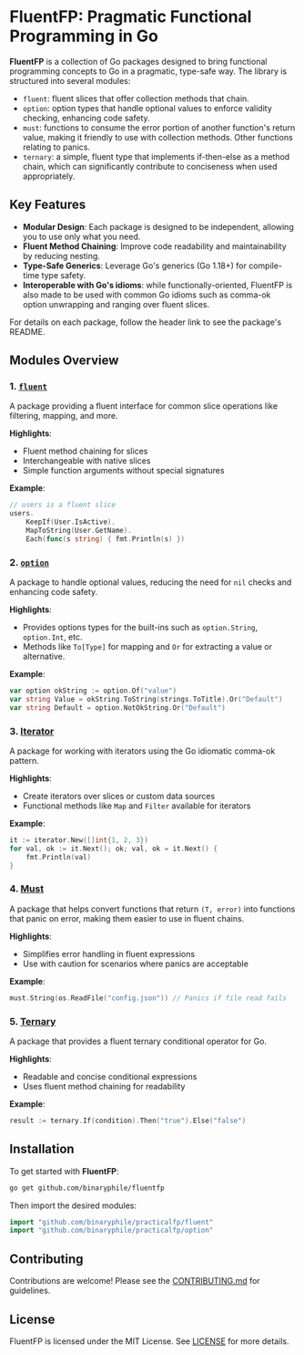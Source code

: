 
# FluentFP: Pragmatic Functional Programming in Go

**FluentFP** is a collection of Go packages designed to bring functional programming concepts to Go in a pragmatic, type-safe way. The library is structured into several modules:

- `fluent`: fluent slices that offer collection methods that chain.
-  `option`: option types that handle optional values to enforce validity checking, enhancing code safety.
- `must`: functions to consume the error portion of another function's return value, making it friendly to use with collection methods. Other functions relating to panics.
- `ternary`: a simple, fluent type that implements if-then-else as a method chain, which can significantly contribute to conciseness when used appropriately.

## Key Features

- **Modular Design**: Each package is designed to be independent, allowing you to use only what you need.
- **Fluent Method Chaining**: Improve code readability and maintainability by reducing nesting.
- **Type-Safe Generics**: Leverage Go's generics (Go 1.18+) for compile-time type safety.
- **Interoperable with Go's idioms**: while functionally-oriented, FluentFP is also made to be used with common Go idioms such as comma-ok option unwrapping and ranging over fluent slices.

For details on each package, follow the header link to see the package's README.
## Modules Overview

### 1. [`fluent`](fluent/README.md)

A package providing a fluent interface for common slice operations like filtering, mapping, and more.

**Highlights**:

- Fluent method chaining for slices
- Interchangeable with native slices
- Simple function arguments without special signatures

**Example**:
```go
// users is a fluent slice
users.
    KeepIf(User.IsActive).
    MapToString(User.GetName).
    Each(func(s string) { fmt.Println(s) })
```

### 2. [`option`](option/README.md)

A package to handle optional values, reducing the need for `nil` checks and enhancing code safety.

**Highlights**:
- Provides options types for the built-ins such as `option.String`, `option.Int`, etc.
- Methods like `To[Type]` for mapping and `Or` for extracting a value or alternative.

**Example**:
```go
var option okString := option.Of("value")
var string Value = okString.ToString(strings.ToTitle).Or("Default")
var string Default = option.NotOkString.Or("Default")
```

### 3. [Iterator](./iterator/README.md)
A package for working with iterators using the Go idiomatic comma-ok pattern.

**Highlights**:
- Create iterators over slices or custom data sources
- Functional methods like `Map` and `Filter` available for iterators

**Example**:
```go
it := iterator.New([]int{1, 2, 3})
for val, ok := it.Next(); ok; val, ok = it.Next() {
    fmt.Println(val)
}
```

### 4. [Must](./must/README.md)
A package that helps convert functions that return `(T, error)` into functions that panic on error, making them easier to use in fluent chains.

**Highlights**:
- Simplifies error handling in fluent expressions
- Use with caution for scenarios where panics are acceptable

**Example**:
```go
must.String(os.ReadFile("config.json")) // Panics if file read fails
```

### 5. [Ternary](./ternary/README.md)
A package that provides a fluent ternary conditional operator for Go.

**Highlights**:
- Readable and concise conditional expressions
- Uses fluent method chaining for readability

**Example**:
```go
result := ternary.If(condition).Then("true").Else("false")
```

## Installation

To get started with **FluentFP**:

```bash
go get github.com/binaryphile/fluentfp
```

Then import the desired modules:

```go
import "github.com/binaryphile/practicalfp/fluent"
import "github.com/binaryphile/practicalfp/option"
```

## Contributing

Contributions are welcome! Please see the [CONTRIBUTING.md](CONTRIBUTING.md) for guidelines.

## License

FluentFP is licensed under the MIT License. See [LICENSE](LICENSE) for more details.
